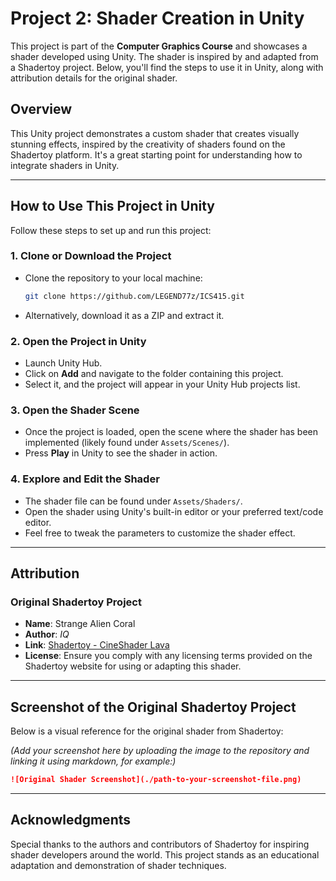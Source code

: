 # **Project 2: Shader Creation in Unity**

This project is part of the **Computer Graphics Course** and showcases a shader developed using Unity. The shader is inspired by and adapted from a Shadertoy project. Below, you'll find the steps to use it in Unity, along with attribution details for the original shader.

## **Overview**
This Unity project demonstrates a custom shader that creates visually stunning effects, inspired by the creativity of shaders found on the Shadertoy platform. It's a great starting point for understanding how to integrate shaders in Unity.

---

## **How to Use This Project in Unity**

Follow these steps to set up and run this project:

### **1. Clone or Download the Project**
- Clone the repository to your local machine:
  ```bash
  git clone https://github.com/LEGEND77z/ICS415.git
  ```
- Alternatively, download it as a ZIP and extract it.

### **2. Open the Project in Unity**
- Launch Unity Hub.
- Click on **Add** and navigate to the folder containing this project.
- Select it, and the project will appear in your Unity Hub projects list.

### **3. Open the Shader Scene**
- Once the project is loaded, open the scene where the shader has been implemented (likely found under `Assets/Scenes/`).
- Press **Play** in Unity to see the shader in action.

### **4. Explore and Edit the Shader**
- The shader file can be found under `Assets/Shaders/`.
- Open the shader using Unity's built-in editor or your preferred text/code editor.
- Feel free to tweak the parameters to customize the shader effect.

---

## **Attribution**

### **Original Shadertoy Project**
- **Name**: Strange Alien Coral
- **Author**: _IQ_
- **Link**: [Shadertoy - CineShader Lava](https://www.shadertoy.com/view/3sySRK)
- **License**: Ensure you comply with any licensing terms provided on the Shadertoy website for using or adapting this shader.

---

## **Screenshot of the Original Shadertoy Project**
Below is a visual reference for the original shader from Shadertoy:

*(Add your screenshot here by uploading the image to the repository and linking it using markdown, for example:)*

```markdown
![Original Shader Screenshot](./path-to-your-screenshot-file.png)
```

---

## **Acknowledgments**
Special thanks to the authors and contributors of Shadertoy for inspiring shader developers around the world. This project stands as an educational adaptation and demonstration of shader techniques.
